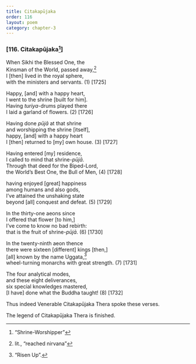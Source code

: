 ```yaml
---
title: Citakapūjaka
order: 116
layout: poem
category: chapter-3
---
```


### \[116. Citakapūjaka[^1]\]

When Sikhi the Blessed One, the  
Kinsman of the World, passed away,[^2]  
I \[then\] lived in the royal sphere,  
with the ministers and servants. (1) \[1725\]

Happy, \[and\] with a happy heart,  
I went to the shrine \[built for him\].  
Having *turiya*-drums played there  
I laid a garland of flowers. (2) \[1726\]

Having done *pūjā* at that shrine  
and worshipping the shrine \[itself\],  
happy, \[and\] with a happy heart  
I \[then\] returned to \[my\] own house. (3) \[1727\]

Having entered \[my\] residence,  
I called to mind that shrine-*pūjā*.  
Through that deed for the Biped-Lord,  
the World’s Best One, the Bull of Men, (4) \[1728\]

having enjoyed \[great\] happiness  
among humans and also gods,  
I’ve attained the unshaking state  
beyond \[all\] conquest and defeat. (5) \[1729\]

In the thirty-one aeons since  
I offered that flower \[to him,\]  
I’ve come to know no bad rebirth:  
that is the fruit of shrine-*pūjā*. (6) \[1730\]

In the twenty-ninth aeon thence  
there were sixteen \[different\] kings \[then,\]  
\[all\] known by the name Uggata,[^3]  
wheel-turning monarchs with great strength. (7) \[1731\]

The four analytical modes,  
and these eight deliverances,  
six special knowledges mastered,  
\[I have\] done what the Buddha taught! (8) \[1732\]

Thus indeed Venerable Citakapūjaka Thera spoke these verses.

The legend of Citakapūjaka Thera is finished.

[^1]: “Shrine-Worshipper”

[^2]: lit., “reached nirvana”

[^3]: “Risen Up”.
